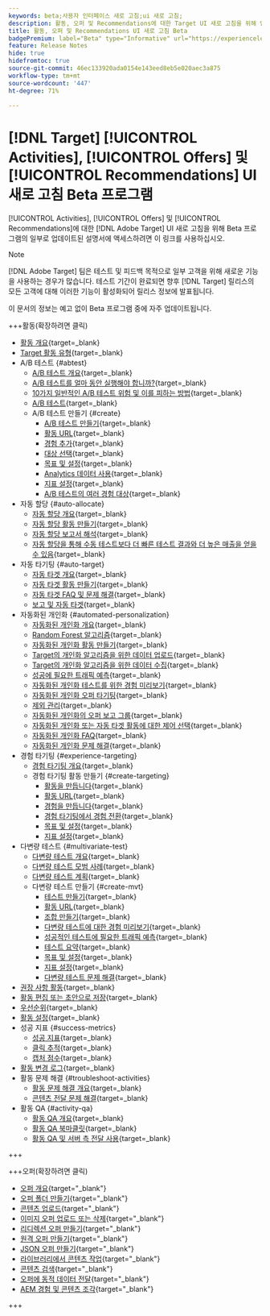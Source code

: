 ```yaml
---
keywords: beta;사용자 인터페이스 새로 고침;ui 새로 고침;
description: 활동, 오퍼 및 Recommendations에 대한 Target UI 새로 고침을 위해 업데이트된 문서에 액세스합니다
title: 활동, 오퍼 및 Recommendations UI 새로 고침 Beta
badgePremium: label="Beta" type="Informative" url="https://experienceleague.adobe.com/docs/target/using/introduction/intro.html?lang=en#beta newtab=true" tooltip=" [!DNL Target] Beta 프로그램에 대해 알아봅니다."
feature: Release Notes
hide: true
hidefromtoc: true
source-git-commit: 46ec133920ada0154e143eed8eb5e020aec3a875
workflow-type: tm+mt
source-wordcount: '447'
ht-degree: 71%

---
```


# [!DNL Target] [!UICONTROL Activities], [!UICONTROL Offers] 및 [!UICONTROL Recommendations] UI 새로 고침 Beta 프로그램

[!UICONTROL Activities], [!UICONTROL Offers] 및 [!UICONTROL Recommendations]에 대한 [!DNL Adobe Target] UI 새로 고침을 위해 Beta 프로그램의 일부로 업데이트된 설명서에 액세스하려면 이 링크를 사용하십시오.

>[!NOTE]
>
>[!DNL Adobe Target] 팀은 테스트 및 피드백 목적으로 일부 고객을 위해 새로운 기능을 사용하는 경우가 많습니다. 테스트 기간이 완료되면 향후 [!DNL Target] 릴리스의 모든 고객에 대해 이러한 기능이 활성화되어 릴리스 정보에 발표됩니다.
>
>이 문서의 정보는 예고 없이 Beta 프로그램 중에 자주 업데이트됩니다.

+++활동(확장하려면 클릭)

+ [활동 개요](c-activities/activities.md){target=_blank}
+ [Target 활동 유형](c-activities/target-activities-guide.md){target=_blank}
+ A/B 테스트 {#abtest}
   + [A/B 테스트 개요](c-activities/t-test-ab/test-ab.md){target=_blank}
   + [A/B 테스트를 얼마 동안 실행해야 합니까?](c-activities/t-test-ab/sample-size-determination.md){target=_blank}
   + [10가지 일반적인 A/B 테스트 위험 및 이를 피하는 방법](c-activities/t-test-ab/common-ab-testing-pitfalls.md){target=_blank}
   + [A/B 테스트](/help/main/c-activities/t-test-ab/aa-testing.md){target=_blank}
   + A/B 테스트 만들기 {#create}
      + [A/B 테스트 만들기](c-activities/t-test-ab/t-test-create-ab/test-create-ab.md){target=_blank}
      + [활동 URL](c-activities/t-test-ab/t-test-create-ab/ab-activity-url.md){target=_blank}
      + [경험 추가](c-activities/t-test-ab/t-test-create-ab/ab-add-experience.md){target=_blank}
      + [대상 선택](c-activities/t-test-ab/t-test-create-ab/ab-audience.md){target=_blank}
      + [목표 및 설정](c-activities/t-test-ab/t-test-create-ab/ab-goals-and-settings.md){target=_blank}
      + [Analytics 데이터 사용](c-activities/t-test-ab/t-test-create-ab/create-a4t.md){target=_blank}
      + [지표 설정](c-activities/t-test-ab/t-test-create-ab/ab-set-metrics.md){target=_blank}
      + [A/B 테스트의 여러 경험 대상](c-activities/t-test-ab/t-test-create-ab/target-experience-to-multiple-audiences.md){target=_blank}
+ 자동 할당 {#auto-allocate}
   + [자동 할당 개요](c-activities/automated-traffic-allocation/automated-traffic-allocation.md){target=_blank}
   + [자동 할당 활동 만들기](/help/main/c-activities/automated-traffic-allocation/create-auto-allocate-activity.md){target=_blank}
   + [자동 할당 보고서 해석](c-activities/automated-traffic-allocation/determine-winner.md){target=_blank}
   + [자동 할당을 통해 수동 테스트보다 더 빠른 테스트 결과와 더 높은 매출을 얻을 수 있음](/help/main/c-activities/automated-traffic-allocation/faster-results-higher-revenue.md){target=_blank}
+ 자동 타기팅 {#auto-target}
   + [자동 타겟 개요](/help/main/c-activities/auto-target/auto-target-to-optimize.md){target=_blank}
   + [자동 타겟 활동 만들기](/help/main/c-activities/auto-target/create-auto-target.md){target=_blank}
   + [자동 타겟 FAQ 및 문제 해결](/help/main/c-activities/auto-target/auto-target-troubleshooting-faqs.md){target=_blank}
   + [보고 및 자동 타겟](/help/main/c-activities/auto-target/reporting-and-auto-target.md){target=_blank}
+ 자동화된 개인화 {#automated-personalization}
   + [자동화된 개인화 개요](c-activities/t-automated-personalization/automated-personalization.md){target=_blank}
   + [Random Forest 알고리즘](c-activities/t-automated-personalization/algo-random-forest.md){target=_blank}
   + [자동화된 개인화 활동 만들기](c-activities/t-automated-personalization/create-ap-activity.md){target=_blank}
   + [Target의 개인화 알고리즘을 위한 데이터 업로드](c-activities/t-automated-personalization/uploading-data-for-the-target-personalization-algorithms.md){target=_blank}
   + [Target의 개인화 알고리즘을 위한 데이터 수집](c-activities/t-automated-personalization/ap-data.md){target=_blank}
   + [성공에 필요한 트래픽 예측](c-activities/t-automated-personalization/ap-traffic-estimator.md){target=_blank}
   + [자동화된 개인화 테스트를 위한 경험 미리보기](c-activities/t-automated-personalization/ap-preview-experiences.md){target=_blank}
   + [자동화된 개인화 오퍼 타기팅](c-activities/t-automated-personalization/ap-target-offers.md){target=_blank}
   + [제외 관리](c-activities/t-automated-personalization/managing-exclusions.md){target=_blank}
   + [자동화된 개인화의 오퍼 보고 그룹](/help/main/c-activities/t-automated-personalization/offer-reporting-groups-in-automated-personalization.md){target=_blank}
   + [자동화된 개인화 또는 자동 타겟 활동에 대한 제어 선택](c-activities/t-automated-personalization/experience-as-control.md){target=_blank}
   + [자동화된 개인화 FAQ](c-activities/t-automated-personalization/automated-personalization-faq.md){target=_blank}
   + [자동화된 개인화 문제 해결](c-activities/t-automated-personalization/ap-trouble.md){target=_blank}
+ 경험 타기팅 {#experience-targeting}
   + [경험 타기팅 개요](c-activities/t-experience-target/experience-target.md){target=_blank}
   + 경험 타기팅 활동 만들기 {#create-targeting}
      + [활동을 만듭니다](c-activities/t-experience-target/t-xt-create/xt-create.md){target=_blank}
      + [활동 URL](c-activities/t-experience-target/t-xt-create/xt-activity-url.md){target=_blank}
      + [경험을 만듭니다](c-activities/t-experience-target/t-xt-create/xt-add-experience.md){target=_blank}
      + [경험 타기팅에서 경험 전환](c-activities/t-experience-target/t-xt-create/xt-switching-experiences.md){target=_blank}
      + [목표 및 설정](c-activities/t-experience-target/t-xt-create/xt-goals-and-settings.md){target=_blank}
      + [지표 설정](c-activities/t-experience-target/t-xt-create/xt-set-metrics.md){target=_blank}
+ 다변량 테스트 {#multivariate-test}
   + [다변량 테스트 개요](c-activities/c-multivariate-testing/multivariate-testing.md){target=_blank}
   + [다변량 테스트 모범 사례](c-activities/c-multivariate-testing/best-practices.md){target=_blank}
   + [다변량 테스트 계획](c-activities/c-multivariate-testing/plan-mvt.md){target=_blank}
   + 다변량 테스트 만들기 {#create-mvt}
      + [테스트 만들기](c-activities/c-multivariate-testing/t-create-multivariate-test/create-multivariate-test.md){target=_blank}
      + [활동 URL](c-activities/c-multivariate-testing/t-create-multivariate-test/url.md){target=_blank}
      + [조합 만들기](c-activities/c-multivariate-testing/t-create-multivariate-test/add-offers.md){target=_blank}
      + [다변량 테스트에 대한 경험 미리보기](c-activities/c-multivariate-testing/t-create-multivariate-test/preview-experiences.md){target=_blank}
      + [성공적인 테스트에 필요한 트래픽 예측](c-activities/c-multivariate-testing/t-create-multivariate-test/traffic-estimator.md){target=_blank}
      + [테스트 요약](c-activities/c-multivariate-testing/t-create-multivariate-test/test-summary.md){target=_blank}
      + [목표 및 설정](c-activities/c-multivariate-testing/t-create-multivariate-test/goals-and-settings.md){target=_blank}
      + [지표 설정](c-activities/c-multivariate-testing/t-create-multivariate-test/mvt-set-metrics.md){target=_blank}
      + [다변량 테스트 문제 해결](c-activities/c-multivariate-testing/t-create-multivariate-test/troubleshooting.md){target=_blank}
+ [권장 사항 활동](c-activities/recommendations-activity.md){target=_blank}
+ [활동 편집 또는 초안으로 저장](c-activities/edit-activity.md){target=_blank}
+ [우선순위](c-activities/priority.md){target=_blank}
+ [활동 설정](c-activities/activity-settings.md){target=_blank}
+ 성공 지표 {#success-metrics}
   + [성공 지표](c-activities/r-success-metrics/success-metrics.md){target=_blank}
   + [클릭 추적](c-activities/r-success-metrics/click-tracking.md){target=_blank}
   + [캡처 점수](c-activities/r-success-metrics/capture-score.md){target=_blank}
+ [활동 변경 로그](c-activities/change-log.md){target=_blank}
+ 활동 문제 해결 {#troubleshoot-activities}
   + [활동 문제 해결 개요](c-activities/c-troubleshooting-activities/troubleshooting-activities.md){target=_blank}
   + [콘텐츠 전달 문제 해결](c-activities/c-troubleshooting-activities/content-trouble.md){target=_blank}
+ 활동 QA {#activity-qa}
   + [활동 QA 개요](c-activities/c-activity-qa/activity-qa.md){target=_blank}
   + [활동 QA 북마클릿](c-activities/c-activity-qa/activity-qa-bookmark.md){target=_blank}
   + [활동 QA 및 서버 측 전달 사용](c-activities/c-activity-qa/use-qa-mode-with-server-side-delivery.md){target=_blank}

+++

+++오퍼(확장하려면 클릭)

+ [오퍼 개요](/help/main/c-experiences/c-manage-content/manage-content-beta.md){target="_blank"}
+ [오퍼 폴더 만들기](/help/main/c-experiences/c-manage-content/create-content-folder-beta.md){target="_blank"}
+ [콘텐츠 업로드](/help/main/c-experiences/c-manage-content/assets-upload-beta.md){target="_blank"}
+ [이미지 오퍼 업로드 또는 삭제](/help/main/c-experiences/c-manage-content/assets-upload-beta.md){target="_blank"}
+ [리디렉션 오퍼 만들기](/help/main/c-experiences/c-manage-content/offer-redirect-beta.md){target="_blank"}
+ [원격 오퍼 만들기](/help/main/c-experiences/c-manage-content/about-remote-offers-beta.md){target="_blank"}
+ [JSON 오퍼 만들기](/help/main/c-experiences/c-manage-content/create-json-offer-beta.md){target="_blank"}
+ [라이브러리에서 콘텐츠 작업](/help/main/c-experiences/c-manage-content/assets-working-beta.md){target="_blank"}
+ [콘텐츠 검색](/help/main/c-experiences/c-manage-content/filter-and-search-content.md){target="_blank"}
+ [오퍼에 동적 데이터 전달](/help/main/c-experiences/c-manage-content/passing-profile-attributes-to-the-html-offer.md){target="_blank"}
+ [AEM 경험 및 콘텐츠 조각](/help/main/c-experiences/c-manage-content/aem-experience-fragments.md){target="_blank"}

+++


